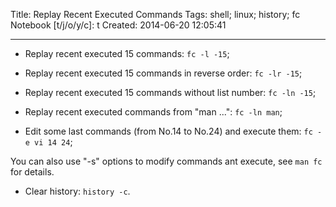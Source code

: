 Title: Replay Recent Executed Commands
Tags: shell; linux; history; fc
Notebook [t/j/o/y/c]: t
Created: 2014-06-20 12:05:41

------

* Replay recent executed 15 commands: `fc -l -15`;

* Replay recent executed 15 commands in reverse order: `fc -lr -15`;

* Replay recent executed 15 commands without list number: `fc -ln -15`;

* Replay recent executed commands from "man ...": `fc -ln man`;

* Edit some last commands (from No.14 to No.24) and execute them: `fc -e vi 14 24`;

You can also use "-s" options to modify commands ant execute, see `man fc` for details.

* Clear history: `history -c`.
